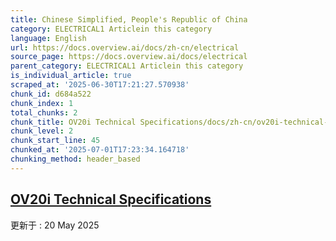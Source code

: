 ```yaml
---
title: Chinese Simplified, People's Republic of China
category: ELECTRICAL1 Articlein this category
language: English
url: https://docs.overview.ai/docs/zh-cn/electrical
source_page: https://docs.overview.ai/docs/electrical
parent_category: ELECTRICAL1 Articlein this category
is_individual_article: true
scraped_at: '2025-06-30T17:21:27.570938'
chunk_id: d684a522
chunk_index: 1
total_chunks: 2
chunk_title: OV20i Technical Specifications/docs/zh-cn/ov20i-technical-specifications
chunk_level: 2
chunk_start_line: 45
chunked_at: '2025-07-01T17:23:34.164718'
chunking_method: header_based
---
```


## [OV20i Technical Specifications](/docs/zh-cn/ov20i-technical-specifications)

更新于 : 20 May 2025
